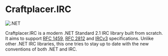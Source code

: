 ﻿# Craftplacer.IRC
 
![.NET](https://github.com/Craftplacer/IRC/workflows/.NET/badge.svg)
 
Craftplacer.IRC is a modern .NET Standard 2.1 IRC library built from scratch. It aims to support [RFC 1459](https://tools.ietf.org/html/rfc1459.html), [RFC 2812](https://tools.ietf.org/html/rfc2812) and [IRCv3](https://ircv3.net/) specifications.
Unlike other .NET IRC libraries, this one tries to stay up to date with the new conventions of both .NET and IRC.
